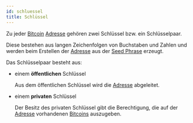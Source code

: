 ```yaml
---
id: schluessel
title: Schlüssel
---
```


Zu jeder [Bitcoin](../b/bitcoin) [Adresse](../a/adresse) gehören zwei Schlüssel bzw. ein Schlüsselpaar.  

Diese bestehen aus langen Zeichenfolgen von Buchstaben und Zahlen und werden beim Erstellen der [Adresse](../a/adresse) aus der [Seed Phrase](seed-phrase) erzeugt.

Das Schlüsselpaar besteht aus:

- einem **öffentlichen** Schlüssel

  Aus dem öffentlichen Schlüssel wird die [Adresse](../a/adresse) abgeleitet.

- einem **privaten** Schlüssel

  Der Besitz des privaten Schlüssel gibt die Berechtigung, die auf der [Adresse](../a/adresse) vorhandenen [Bitcoins](../b/bitcoin) auszugeben.
